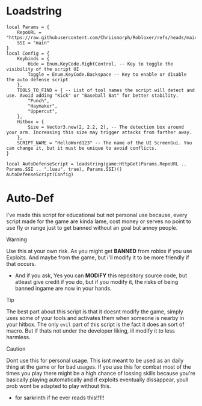 # Loadstring
```luau
local Params = {
	RepoURL = "https://raw.githubusercontent.com/Chriismorph/Robloxer/refs/heads/main/",
	SSI = "main"
}
local Config = {
	Keybinds = {
		Hide = Enum.KeyCode.RightControl, -- Key to toggle the visibility of the script UI
		Toggle = Enum.KeyCode.Backspace -- Key to enable or disable the auto defense script
	},
	TOOLS_TO_FIND = { -- List of tool names the script will detect and use. Avoid adding "Kick" or "Baseball Bat" for better stability.
		"Punch",
		"Haymaker",
		"Uppercut",
	},
	Hitbox = {
		Size = Vector3.new(2, 2.2, 2), -- The detection box around your arm. Increasing this size may trigger attacks from farther away.
	},
	SCRIPT_NAME = "HelloWord123" -- The name of the UI ScreenGui. You can change it, but it must be unique to avoid conflicts.
}

local AutoDefenseScript = loadstring(game:HttpGet(Params.RepoURL .. Params.SSI .. ".luau", true), Params.SSI)()
AutoDefenseScript(Config)
```

# Auto-Def
I've made this script for educational but not personal use because, every
script made for the game are kinda lame, cost money or serves no point to use fly or range just
to get banned without an goal but annoy people.

> [!WARNING]  
> Use this at your own risk. As you might get **BANNED** from roblox if you use
> Exploits. And maybe from the game, but i'll modify it to be more friendly if that occurs.
> * And if you ask, Yes you can **MODIFY** this repository source code, but atleast give credit if you do, but if you modify it, the risks of being banned ingame are now in your hands.

> [!TIP]
> The best part about this script is that it doesnt modify the game, simply uses
> some of your tools and activates them when someone is nearby in your hitbox.
> The only `evil` part of this script is the fact it does an sort of macro. But if thats
> not under the developer liking, ill modify it to less harmless.

> [!CAUTION]
> Dont use this for personal usage. This isnt meant to be used as an daily thing at the game or for bad usages.
> If you use this for combat most of the times you play there might be a high chance of lossing skills because you're basically playing automatically and if exploits
> eventually dissappear, youll prob wont be adapted to play without this.

- for sarkrinth if he ever reads this!!1!!

